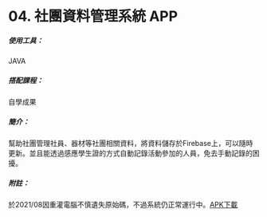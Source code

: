 # 04. 社團資料管理系統 APP
##### 使用工具：
JAVA
##### 搭配課程：
自學成果
##### 簡介：
幫助社團管理社員、器材等社團相關資料，將資料儲存於Firebase上，可以隨時更新。並且能透過感應學生證的方式自動記錄活動參加的人員，免去手動記錄的困擾。
##### 附註：
於2021/08因重灌電腦不慎遺失原始碼，不過系統仍正常運行中。[APK下載](https://drive.google.com/file/d/19fb1F1U1tFv1nM0-gcCjLYXLhHS0NRkE/view?usp=sharing "CYPHOTO2.0")
